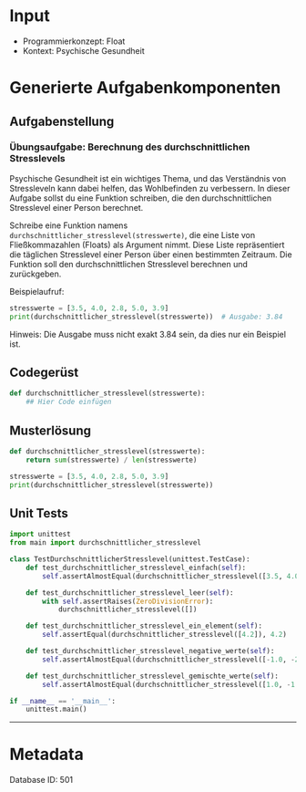 # Input
- Programmierkonzept: Float
- Kontext: Psychische Gesundheit

# Generierte Aufgabenkomponenten
## Aufgabenstellung
### Übungsaufgabe: Berechnung des durchschnittlichen Stresslevels

Psychische Gesundheit ist ein wichtiges Thema, und das Verständnis von Stressleveln kann dabei helfen, das Wohlbefinden zu verbessern. In dieser Aufgabe sollst du eine Funktion schreiben, die den durchschnittlichen Stresslevel einer Person berechnet.

Schreibe eine Funktion namens `durchschnittlicher_stresslevel(stresswerte)`, die eine Liste von Fließkommazahlen (Floats) als Argument nimmt. Diese Liste repräsentiert die täglichen Stresslevel einer Person über einen bestimmten Zeitraum. Die Funktion soll den durchschnittlichen Stresslevel berechnen und zurückgeben.

Beispielaufruf:
```python
stresswerte = [3.5, 4.0, 2.8, 5.0, 3.9]
print(durchschnittlicher_stresslevel(stresswerte))  # Ausgabe: 3.84
```

Hinweis: Die Ausgabe muss nicht exakt 3.84 sein, da dies nur ein Beispiel ist.

## Codegerüst
```python
def durchschnittlicher_stresslevel(stresswerte):
    ## Hier Code einfügen
```

## Musterlösung
```python
def durchschnittlicher_stresslevel(stresswerte):
    return sum(stresswerte) / len(stresswerte)

stresswerte = [3.5, 4.0, 2.8, 5.0, 3.9]
print(durchschnittlicher_stresslevel(stresswerte))
```

## Unit Tests
```python
import unittest
from main import durchschnittlicher_stresslevel

class TestDurchschnittlicherStresslevel(unittest.TestCase):
    def test_durchschnittlicher_stresslevel_einfach(self):
        self.assertAlmostEqual(durchschnittlicher_stresslevel([3.5, 4.0, 2.8, 5.0, 3.9]), 3.84, places=2)

    def test_durchschnittlicher_stresslevel_leer(self):
        with self.assertRaises(ZeroDivisionError):
            durchschnittlicher_stresslevel([])

    def test_durchschnittlicher_stresslevel_ein_element(self):
        self.assertEqual(durchschnittlicher_stresslevel([4.2]), 4.2)

    def test_durchschnittlicher_stresslevel_negative_werte(self):
        self.assertAlmostEqual(durchschnittlicher_stresslevel([-1.0, -2.0, -3.0]), -2.0, places=2)

    def test_durchschnittlicher_stresslevel_gemischte_werte(self):
        self.assertAlmostEqual(durchschnittlicher_stresslevel([1.0, -1.0, 1.0, -1.0]), 0.0, places=2)

if __name__ == '__main__':
    unittest.main()
```
___
# Metadata
Database ID: 501
